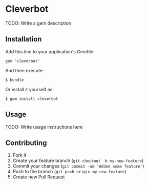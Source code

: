 # Cleverbot

TODO: Write a gem description

## Installation

Add this line to your application's Gemfile:

    gem 'cleverbot'

And then execute:

    $ bundle

Or install it yourself as:

    $ gem install cleverbot

## Usage

TODO: Write usage instructions here

## Contributing

1. Fork it
2. Create your feature branch (`git checkout -b my-new-feature`)
3. Commit your changes (`git commit -am 'Added some feature'`)
4. Push to the branch (`git push origin my-new-feature`)
5. Create new Pull Request
